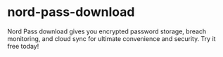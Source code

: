 # nord-pass-download
Nord Pass download gives you encrypted password storage, breach monitoring, and cloud sync for ultimate convenience and security. Try it free today!

